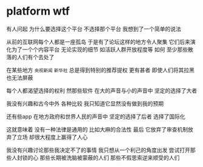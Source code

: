 # platform wtf

有人问起
为什么要选择这个平台
不选择那个平台
我想到了一个简单的说法

从前的互联网每个人都是一座孤岛
于是有了论坛这样的地方令人聚集
它们后来演化为了一个个内容平台
无论实现的细节
如活跃人群开放程度等
如何
至少那些散落的人们有个去处了

在某些地方
`央视新闻` `新华社`
总是得到特别的推荐提权
更有甚者
即使人们将其拉黑
也无法屏蔽

每个人都渴望选择的权利
然那些软件
在大的声音与小的声音中
坚定的选择了大者

我没有兴趣和古今中外
各种比较
我只知道它显然没有做到我的预期

还有些app
在地方政府和世界人民的声音中
坚定的选择了后者
选择了国际化

这就意味着
没有一种法律是通用的
比如大麻的合法性
最后
它放弃了审查机制放弃了立场
却很大程度上赢得了人心

我没有兴趣讨论那些我决定不了的事情
我只想从一个利己的角度出发
尝试打开那些人封锁的心
那些长期被洗脑被蒙蔽的人们
那些不假思索逆来顺受的人们























